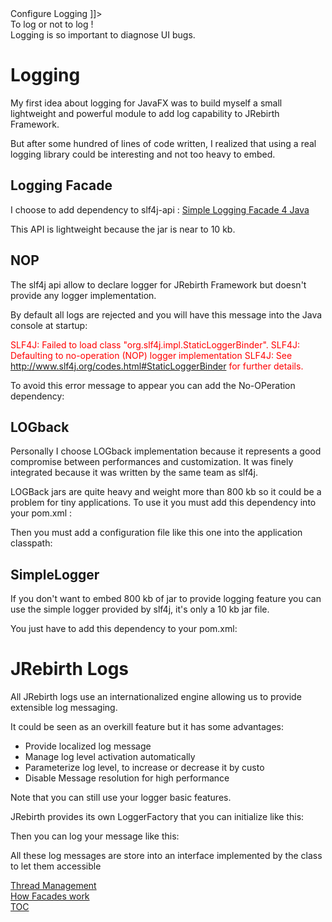 <head>
<![CDATA[
	<title>Configure Logging</title>
	<link rel="stylesheet" type="text/css" href="../css/shCoreEclipse.css" media="all" />
]]>
</head>

<div id="catcherTitle">To log or not to log !</div>
<div id="catcherContent">Logging is so important to diagnose UI bugs.</div>


<!-- MACRO{toc|section=0|fromDepth=1|toDepth=4} -->
        
Logging
=========================

My first idea about logging for JavaFX was to build myself a small lightweight and powerful module to add log capability to JRebirth Framework.

But after some hundred of lines of code written, I realized that using a real logging library could be interesting and not too heavy to embed.


Logging Facade
--------------------
		
I choose to add dependency to slf4j-api :
<a href="http://www.slf4j.org/">Simple Logging Facade 4 Java</a>


This API is lightweight because the jar is near to 10 kb.

<!-- MACRO{include|highlight-theme=eclipse|source=../includes/Logging_Dependencies.xml|snippet=xp:/dependencies/dependency[1]|first-line=1}-->


NOP
--------

The slf4j api allow to declare logger for JRebirth Framework but doesn't provide any logger implementation.

By default all logs are rejected and you will have this message into the Java console at startup:

<p style="color: red;">
SLF4J: Failed to load class "org.slf4j.impl.StaticLoggerBinder".
SLF4J: Defaulting to no-operation (NOP) logger implementation
SLF4J: See <a target="_blank" href="http://www.slf4j.org/codes.html#StaticLoggerBinder">http://www.slf4j.org/codes.html#StaticLoggerBinder</a> for further details.
</p>

To avoid this error message to appear you can add the No-OPeration dependency:

<!-- MACRO{include|source=../includes/Logging_Dependencies.xml|snippet=xp:/dependencies/dependency[2]|set-first-line=1}-->


LOGback
-------------

Personally I choose LOGback implementation because it represents a good	compromise between performances and customization.
It was finely integrated because it was written by the same team as slf4j.

LOGBack jars are quite heavy and weight more than 800 kb so it could be a problem for tiny applications.
To use it you must add this dependency into your pom.xml :

<!-- MACRO{include|source=../includes/Logging_Dependencies.xml|snippet=xp:/dependencies/dependency[3]|set-first-line=1}-->



Then you must add a configuration file like this one into the application classpath:

<!-- MACRO{include|source=../../../showcase/analyzer/src/main/resources/logback.xml}-->
		

SimpleLogger
-------------------------

If you don't want to embed 800 kb of jar to provide logging feature you	can use the simple logger provided by slf4j, it's only a 10 kb jar file.


You just have to add this dependency to your pom.xml:

<!-- MACRO{include|source=../includes/Logging_Dependencies.xml|snippet=xp:/dependencies/dependency[4]|set-first-line=1}-->
		

JRebirth Logs
=====================


All JRebirth logs use an internationalized engine allowing us to provide extensible log messaging.

It could be seen as an overkill feature but it has some advantages:
 
* Provide localized log message
* Manage log level activation automatically
* Parameterize log level, to increase or decrease it by custo
* Disable Message resolution for high performance

 Note that you can still use your logger basic features.

 JRebirth provides its own LoggerFactory that you can initialize like this:

 <!-- MACRO{include|source=core/src/main/java/org/jrebirth/af/core/concurrent/JRebirthThread.java|snippet=re:JRLoggerFactory.getLogger|snippet-start-offset=1}-->

 Then you can log your message like this:

 <!-- MACRO{include|source=core/src/main/java/org/jrebirth/af/core/concurrent/JRebirthThread.java|snippet=re:LOGGER\.}-->

 All these log messages are store into an interface implemented by the class to let them accessible

 <!-- MACRO{include|source=core/src/main/java/org/jrebirth/af/core/concurrent/ConcurrentMessages.java|snippet=aj:ConcurrentMessages}-->


<div class="bottomLinks">
    <div class="previousDocPage">
        <a href="Thread.html">Thread Management</a>
    </div>
    <div class="nextDocPage">
        <a href="Facades.html">How Facades work</a>
    </div>
    <div class="tocDocPage">
        <a href="Toc.html">TOC</a>
    </div>
</div>
